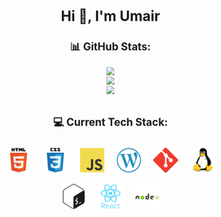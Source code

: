 <h1 align="center">Hi 👋, I'm Umair</h1>

## <p align="center"> 📊 GitHub Stats:</p>
<p align="center"> 
<a href="#--github-stats"><img src="https://github-readme-streak-stats.herokuapp.com/?user=umairriazdev&theme=dark&hide_border=false"/> </a><br/>
<a href="#--github-stats"><img src="https://github-readme-stats.vercel.app/api?username=umairriazdev&theme=dark&hide_border=false&include_all_commits=false&count_private=false"/> </a><br/>
<a href="#--github-stats"><img src="https://github-readme-stats.vercel.app/api/top-langs/?username=umairriazdev&theme=dark&hide_border=false&include_all_commits=false&count_private=false&layout=compact"/> </a>
</p>

#
## <p align="center"> 💻 Current Tech Stack:</p>
<p align="center"> 
<a href="#--current-tech-stack"><img style="margin: 10px" src="./imgs/html5.svg" alt="HTML5" height="50" /></a>
<a href="#--current-tech-stack"><img style="margin: 10px" src="./imgs/css3.svg" alt="CSS3" height="50" /></a>
<a href="#--current-tech-stack"><img style="margin: 10px" src="./imgs/javascript.svg" alt="JavaScript" height="50" /></a>
<a href="#--current-tech-stack"><img style="margin: 10px" src="./imgs/wordpress.png" alt="WordPress" height="50" /></a>
<a href="#--current-tech-stack"><img style="margin: 10px" src="./imgs/git.svg" alt="Git" height="50" /></a>
<a href="#--current-tech-stack"><img style="margin: 10px" src="./imgs/linux.svg" alt="Linux" height="50" /></a>
<a href="#--current-tech-stack"><img style="margin: 10px" src="./imgs/gnu_bash.svg" alt="Bash" height="50" /></a>
<a href="#--current-tech-stack"><img style="margin: 10px" src="./imgs/react.svg" alt="React" height="50" /></a>
<a href="#--current-tech-stack" alt="Learning"><img style="margin: 10px" src="./imgs/nodejs.svg" alt="NodeJS" height="50" /></a>
</p>
